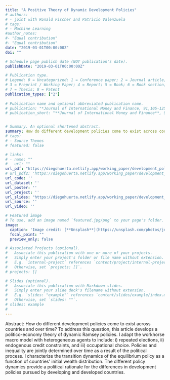 ```yaml
---
title: "A Positive Theory of Dynamic Development Policies"
# authors:
# - joint with Ronald Fischer and Patricio Valenzuela
# tags:
# - Machine Learning
#author_notes:
#- "Equal contribution"
#- "Equal contribution"
date: "2019-03-01T00:00:00Z"
doi: ""

# Schedule page publish date (NOT publication's date).
publishDate: "2019-03-01T00:00:00Z"

# Publication type.
# Legend: 0 = Uncategorized; 1 = Conference paper; 2 = Journal article;
# 3 = Preprint / Working Paper; 4 = Report; 5 = Book; 6 = Book section;
# 7 = Thesis; 8 = Patent
publication_types: ["2"]
 
# Publication name and optional abbreviated publication name.
# publication: "*Journal of International Money and Finance, 91,105-125*"
# publication_short: "**Journal of International Money and Finance**, 91,105-125"


# Summary. An optional shortened abstract.
summary: How do different development policies come to exist across countries and over time? To address this question, this article develops a politico-economy theory of dynamic Ramsey policies. The different policy dynamics provide a political rationale for the differences in development policies pursued by developing and developed countries.
# tags:
# - Source Themes
# featured: false

# links:
# - name: ""
#   url: ""
url_pdf: "https://diegohuerta.netlify.app/working_paper/development_policies/Development_pol_06302022.pdf"
# url_pdf2: 'https://diegohuerta.netlify.app/working_paper/development_policies/Development_pol_06302022.pdf'
url_code: ''
url_dataset: ''
url_poster: ''
url_project: ''
url_slides: "https://diegohuerta.netlify.app/working_paper/development_policies/Slides_06212022.pdf"
url_source: ''
url_video: ''

# Featured image
# To use, add an image named `featured.jpg/png` to your page's folder. 
image:
  caption: 'Image credit: [**Unsplash**](https://unsplash.com/photos/jdD8gXaTZsc)'
  focal_point: ""
  preview_only: false

# Associated Projects (optional).
#   Associate this publication with one or more of your projects.
#   Simply enter your project's folder or file name without extension.
#   E.g. `internal-project` references `content/project/internal-project/index.md`.
#   Otherwise, set `projects: []`.
# projects: []

# Slides (optional).
#   Associate this publication with Markdown slides.
#   Simply enter your slide deck's filename without extension.
#   E.g. `slides: "example"` references `content/slides/example/index.md`.
#   Otherwise, set `slides: ""`.
# slides: example
#
---
```



Abstract: How do different development policies come to exist across countries and over time? To address this question, this article develops a politico-economy theory of dynamic Ramsey policies. I adapt the workhorse macro model with heterogeneous agents to include: i) repeated elections, ii) endogenous credit constraints, and iii) occupational choice. Policies and inequality are jointly determined over time as a result of the political process. I characterize the transition dynamics of the equilibrium policy as a function of countries' initial wealth distribution. The different policy dynamics provide a political rationale for the differences in development policies pursued by developing and developed countries.
